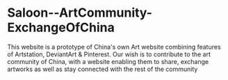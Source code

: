 # Saloon--ArtCommunity-ExchangeOfChina
This website is a prototype of China's own Art website combining features of Artstation, DeviantArt &amp; Pinterest. Our wish is to contribute to the art community of China, with a website enabling them to share, exchange artworks as well as stay connected with the rest of the community
